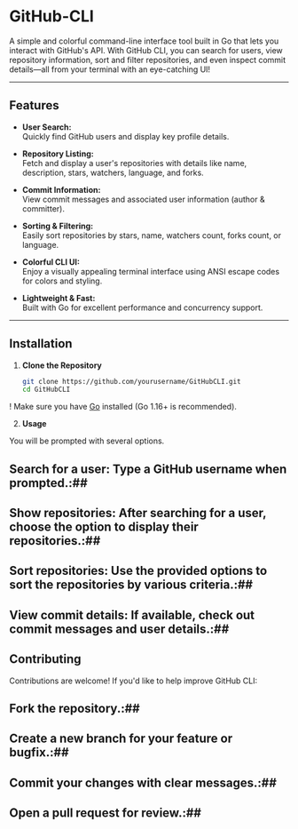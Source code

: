 # GitHub-CLI
A simple and colorful command-line interface tool built in Go that lets you interact with GitHub's API. With GitHub CLI, you can search for users, view repository information, sort and filter repositories, and even inspect commit details—all from your terminal with an eye-catching UI!

---

## Features

- **User Search:**  
  Quickly find GitHub users and display key profile details.

- **Repository Listing:**  
  Fetch and display a user's repositories with details like name, description, stars, watchers, language, and forks.

- **Commit Information:**  
  View commit messages and associated user information (author & committer).

- **Sorting & Filtering:**  
  Easily sort repositories by stars, name, watchers count, forks count, or language.

- **Colorful CLI UI:**  
  Enjoy a visually appealing terminal interface using ANSI escape codes for colors and styling.

- **Lightweight & Fast:**  
  Built with Go for excellent performance and concurrency support.

---

## Installation

1. **Clone the Repository**

   ```bash
   git clone https://github.com/yourusername/GitHubCLI.git
   cd GitHubCLI


! Make sure you have [Go](https://golang.org/dl/) installed (Go 1.16+ is recommended).

2. **Usage**

You will be prompted with several options. 

## Search for a user: Type a GitHub username when prompted.:##
## Show repositories: After searching for a user, choose the option to display their repositories.:##
## Sort repositories: Use the provided options to sort the repositories by various criteria.:##
## View commit details: If available, check out commit messages and user details.:##

## Contributing

Contributions are welcome! If you'd like to help improve GitHub CLI:

## Fork the repository.:##
## Create a new branch for your feature or bugfix.:##
## Commit your changes with clear messages.:##
## Open a pull request for review.:##
